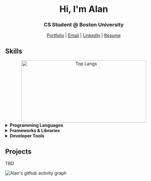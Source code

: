 <h1 align="center">Hi, I'm Alan</h1>
<h3 align="center">CS Student @ Boston University</h3>

<p align="center">
  <a href="https://alan0893.github.io/" target="_blank">Portfolio</a> |
  <a href="mailto:alanl07905@gmail.com" target="_blank">Email</a> |
  <a href="https://www.linkedin.com/in/alanl193/" target="_blank">LinkedIn</a> |
  <a href="https://alan0893.github.io/resume.pdf" target="_blank">Resume</a>
</p>

## Skills
<div align="center">
  <img src="https://github-stats-iota-umber.vercel.app/api/top-langs/?username=alan0893&layout=compact&langs_count=10&theme=react" width="400" height="200" alt="Top Langs">
</div>
<details>
  <summary><strong>Programming Languages</strong></summary>
  <p align="left">
    <img src="https://skillicons.dev/icons?i=javascript,html,css,java,python,bash,ocaml,latex,cpp,md" />
  </p>
</details>

<details>
  <summary><strong>Frameworks & Libraries</strong></summary>
  <p align="left">
    <img src="https://skillicons.dev/icons?i=react,express,nextjs,vite,bootstrap,materialui,nodejs,npm,tailwind" />
  </p>
</details>

<details>
  <summary><strong>Developer Tools</strong></summary>
  <p align="left">
    <img src="https://skillicons.dev/icons?i=git,github,postman,vscode,webstorm,firebase,netlify,vercel,emacs,anaconda,arduino" />
  </p>
</details>

## Projects
TBD


![Alan's github activity graph](https://github-readme-activity-graph.vercel.app/graph?username=Alan0893&theme=react&area_color=61DAFB&area=true&radius=6)
